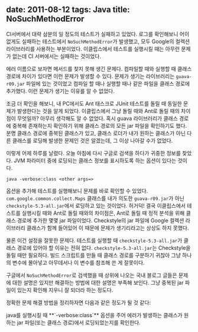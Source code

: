 date: 2011-08-12
tags: Java
title: NoSuchMethodError
---

CI서버에서 대략 삼분의 일 정도의 테스트가 실패하고 있었다. 로그를 확인해보니 어이없게도 실패하는 테스트에서 `NoSuchMethodError`가 발생했고, 모두 Google의 컬렉션 라이브러리를 사용하는 부분이었다. 이클립스에서 테스트를 실행시킬 때는 아무런 문제가 없는데 CI 서버에서는 실패하는 것이었다.
<!--more-->

에러 이름으로 보자면 메서드를 찾지 못해 생긴 문제다. 컴파일할 때와 실행할 때 클래스 경로에 차이가 있다면 이런 문제가 발생할 수 있다. 문제가 생기는 라이브러리는 `guava-r09.jar` 파일에 있는 것이었고 컴파일 할 때나 실행할 때나 같은 파일을 클래스 경로에 추가했다. 이런 문제가 생기는 이유를 알 수 없었다.

조금 더 확인을 해보니, 내 PC에서도 Ant 태스크로 JUnit 테스트를 돌릴 때 동일한 문제가 발생한다는 것을 알게 되었다. 이클립스에서 그냥 돌릴 때와 Ant로 돌릴 때의 차이점이 무엇일까? 아무리 생각해도 알 수 없었다. 혹시 guava 라이브러리가 클래스 경로에 중복해 존재하는지 확인하기 위해 클래스 경로의 모든 jar 파일을 확인하기도 했다. 분명 클래스 경로에 중복된 클래스가 있고, 클래스 로더가 내가 원하는 클래스가 아닌 다른 클래스를 로딩해 발생한 문제인 것은 알겠는데, 그 이상 나아갈 수가 없었다.

이렇게 어제 하루를 날렸다. 오늘 아침에 다시 구글로 검색을 하다가 귀중한 정보를 찾았다. JVM 파라미터 중에 로딩되는 클래스 정보를 표시하도록 하는 옵션이 있다는 것이다.

```
java -verbose:class <other args=>
```

옵션을 추가해 테스트를 실행해보니 문제를 바로 확인할 수 있었다. `com.google.common.collect.Maps` 클래스를 내가 의도한 `guava-r09.jar`가 아닌 `checkstyle-5.3-all.jar`에서 로딩하고 있는 것이었다. 허거덕! 결국 이클립스에서 테스트를 실행시킬 때와 Ant로 돌릴 때와의 차이점은, Ant로 돌릴 때 정적 분석을 위해 클래스 경로에 추가한 몇몇 jar 파일이었다. Checkstyle의 jar 파일에 Google 컬렉션 라이브러리 클래스가 함께 들어있어 이 때문에 문제가 생기리라고는 상상도 하지 못했다.

물론 이건 설정을 잘못한 문제다. 테스트를 실행할 때 `checkstyle-5.3-all.jar`가 클래스 경로에 있어야 할 이유는 전혀 없다. `checkstyle-5.3-all.jar`는 Checkstyle을 돌릴 때만 필요하다. 빌드 스크립트를 만들 때 클래스 경로를 구분하기 귀찮아 그냥 하나의 변수에 몰아넣고 아무데서나 이 변수를 참조해 쓴 게 잘못이다.

구글에서 `NoSuchMethodError`로 검색했을 때 상위에 나오는 국내 블로그 글들은 문제에 대한 설명은 있지만 해결하는 방법에 대한 설명은 부족해 보인다. 그냥 중복된 jar 파일이 있는지 확인해 지우니 잘 되더라 하는 정도다.

정확한 문제 해결 방법을 정리하자면 다음과 같은 정도가 될 것 같다:

<div class="box">java를 실행시킬 때 **`-verbose:class`** 옵션을 주어 에러가 발생하는 클래스가 원하는 jar 파일(또는 클래스 경로)에서 로딩되었는지를 확인한다.</div>
